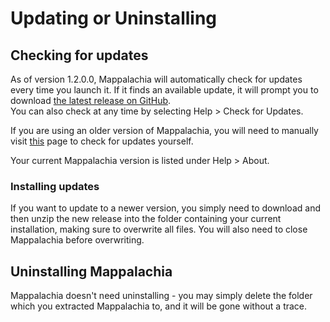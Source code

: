 # Updating or Uninstalling

## Checking for updates
As of version 1.2.0.0, Mappalachia will automatically check for updates every time you launch it. If it finds an available update, it will prompt you to download [the latest release on GitHub](https://github.com/AHeroicLlama/Mappalachia/releases/latest).<br/>
You can also check at any time by selecting Help > Check for Updates.<br/>

If you are using an older version of Mappalachia, you will need to manually visit [this](https://github.com/AHeroicLlama/Mappalachia/releases) page to check for updates yourself.<br/>

Your current Mappalachia version is listed under Help > About.

### Installing updates
If you want to update to a newer version, you simply need to download and then unzip the new release into the folder containing your current installation, making sure to overwrite all files. You will also need to close Mappalachia before overwriting.

## Uninstalling Mappalachia
Mappalachia doesn't need uninstalling - you may simply delete the folder which you extracted Mappalachia to, and it will be gone without a trace.<br/>
